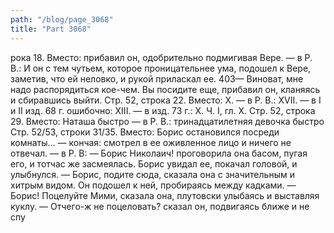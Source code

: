 ```yaml
---
path: "/blog/page_3068"
title: "Part 3068"
---
```


рока 18.
Вместо: прибавил он, одобрительно подмигивая Вере. — в Р. В.:
И он с тем чутьем, которое проницательнее ума, подошел к Вере, заметив, что ей неловко, и рукой приласкал ее.
403— Виноват, мне надо распорядиться кое-чем. Вы посидите еще, прибавил он, кланяясь и сбиравшись выйти.
Стр. 52, строка 22.
Вместо: X. — в Р. В.: XVII. — в I и II изд. 68 г. ошибочно: XIII. — в изд. 73 г.: X.
Ч. I, гл. X.
Стр. 52, строка 29.
Вместо: Наташа быстро — в Р. В.: тринадцатилетняя девочка быстро
Стр. 52/53, строки 31/35.
Вместо: Борис остановился посреди комнаты... — кончая: смотрел в ее оживленное лицо и ничего не отвечал. — в Р. В:
— Борис Николаич! проговорила она басом, пугая его, и тотчас же засмеялась. Борис увидал ее, покачал головой, и улыбнулся.
— Борис, подите сюда, сказала она с значительным и хитрым видом.
Он подошел к ней, пробираясь между кадками.
— Борис! Поцелуйте Мими, сказала она, плутовски улыбаясь и выставляя куклу.
— Отчего-ж не поцеловать? сказал он, подвигаясь ближе и не спу
